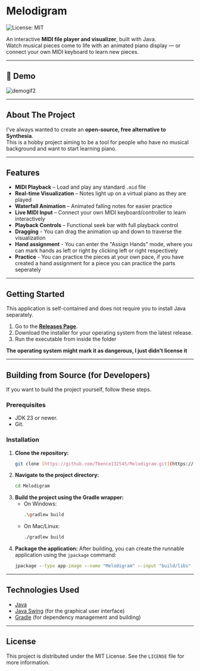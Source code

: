 # Melodigram

![License: MIT](https://img.shields.io/badge/License-MIT-yellow.svg)

An interactive **MIDI file player and visualizer**, built with Java.  
Watch musical pieces come to life with an animated piano display — or connect your own MIDI keyboard to learn new pieces.  

---

## 🎥 Demo

![demogif2](https://github.com/user-attachments/assets/78767fd0-896c-4d78-8ce3-84d4993e78b8)

---


## About The Project

I’ve always wanted to create an **open-source, free alternative to Synthesia**.  
This is a hobby project aiming to be a tool for people who have no musical background and want to start learning piano.  

---

## Features

- **MIDI Playback** – Load and play any standard `.mid` file  
- **Real-time Visualization** – Notes light up on a virtual piano as they are played  
- **Waterfall Animation** – Animated falling notes for easier practice  
- **Live MIDI Input** – Connect your own MIDI keyboard/controller to learn interactively  
- **Playback Controls** – Functional seek bar with full playback control
- **Dragging** - You can drag the animation up and down to traverse the visualization
- **Hand assignment** - You can enter the "Assign Hands" mode, where you can mark hands as left or right by clicking left or right respectively
- **Practice** - You can practice the pieces at your own pace, if you have created a hand assignment for a piece you can practice the parts seperately

---

## Getting Started

This application is self-contained and does not require you to install Java separately.

1.  Go to the [**Releases Page**](https://github.com/Tbence132545/Melodigram/releases).
2.  Download the installer for your operating system from the latest release.
3.  Run the executable from inside the folder
   
**The operating system might mark it as dangerous, I just didn't license it**


---

## Building from Source (for Developers)

If you want to build the project yourself, follow these steps.

### Prerequisites

* JDK 23 or newer.
* Git.

### Installation

1.  **Clone the repository:**
    ```sh
    git clone [https://github.com/Tbence132545/Melodigram.git](https://github.com/Tbence132545/Melodigram.git)
    ```
2.  **Navigate to the project directory:**
    ```sh
    cd Melodigram
    ```
3.  **Build the project using the Gradle wrapper:**
    * On Windows:
        ```sh
        .\gradlew build
        ```
    * On Mac/Linux:
        ```sh
        ./gradlew build
        ```
4.  **Package the application:**
    After building, you can create the runnable application using the `jpackage` command:
    ```cmd
    jpackage --type app-image --name "Melodigram" --input "build/libs" --main-jar "Melodigram.jar" --main-class "com.Tbence132545.Melodigram.Main" --dest "release"
    ```

---

## Technologies Used

* [Java](https://www.java.com/)
* [Java Swing](https://docs.oracle.com/javase/tutorial/uiswing/) (for the graphical user interface)
* [Gradle](https://gradle.org/) (for dependency management and building)

---

## License

This project is distributed under the MIT License. See the `LICENSE` file for more information.
